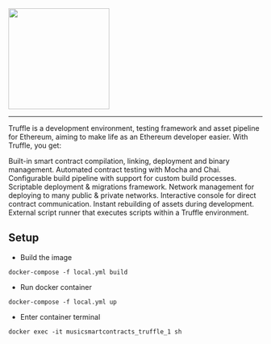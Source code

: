 <img src="https://truffleframework.com/img/truffle-logo-dark.svg" width="200">

-----------------------


Truffle is a development environment, testing framework and asset pipeline for Ethereum, aiming to make life as an Ethereum developer easier. With Truffle, you get:

Built-in smart contract compilation, linking, deployment and binary management.
Automated contract testing with Mocha and Chai.
Configurable build pipeline with support for custom build processes.
Scriptable deployment & migrations framework.
Network management for deploying to many public & private networks.
Interactive console for direct contract communication.
Instant rebuilding of assets during development.
External script runner that executes scripts within a Truffle environment.


## Setup
- Build the image

`docker-compose -f local.yml build`
- Run docker container

`docker-compose -f local.yml up`
- Enter container terminal

`docker exec -it musicsmartcontracts_truffle_1 sh`
